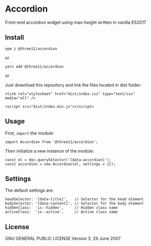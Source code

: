 # Accordion

Front-end accordion widget using max-height written in vanilla ES2017

## Install

```
npm i @three11/accordion
```

or

```
yarn add @three11/accordion
```

or

Just download this repository and link the files located in dist folder:

```
<link rel="stylesheet" href="dist/index.css" type="text/css" media="all" />

<script src="dist/index.min.js"></script>
```

## Usage

First, `import` the module:

```
import Accordion from '@three11/accordion';
```

Then initialize a new instance of the module:

```
const el = doc.querySelector('[data-accordion]');
const accordion = new Accordion(el, settings = {});
```

## Settings

The default settings are:

```
headSelector: '[data-title]',   // Selector for the head element
bodySelector: '[data-content]', // Selector for the body element
hiddenClass:  'is--hidden',     // Hidden class name
activeClass:  'is--active',     // Active class name
```

## License

GNU GENERAL PUBLIC LICENSE
Version 3, 29 June 2007

